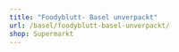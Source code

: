 ```yaml
---
title: "Foodyblutt- Basel unverpackt"
url: /basel/foodyblutt-basel-unverpackt/
shop: Supermarkt
---
```

